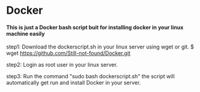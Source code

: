 # Docker

#### This is just a Docker bash script buit for installing docker in your linux machine easily

step1: Download the dockerscript.sh in your linux server using wget or git.
    $ wget https://github.com/Still-not-found/Docker.git

step2: Login as root user in your linux server.

step3: Run the command "sudo bash dockerscript.sh" the script will automatically get run and install Docker in your server.
